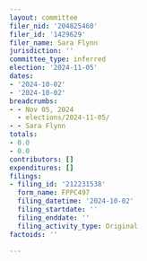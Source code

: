 ```yaml
---
layout: committee
filer_nid: '204825460'
filer_id: '1429629'
filer_name: Sara Flynn
jurisdiction: ''
committee_type: inferred
election: '2024-11-05'
dates:
- '2024-10-02'
- '2024-10-02'
breadcrumbs:
- - Nov 05, 2024
  - elections/2024-11-05/
- - Sara Flynn
totals:
- 0.0
- 0.0
contributors: []
expenditures: []
filings:
- filing_id: '212231538'
  form_name: FPPC497
  filing_datetime: '2024-10-02'
  filing_startdate: ''
  filing_enddate: ''
  filing_activity_type: Original
factoids: ''

---
```



